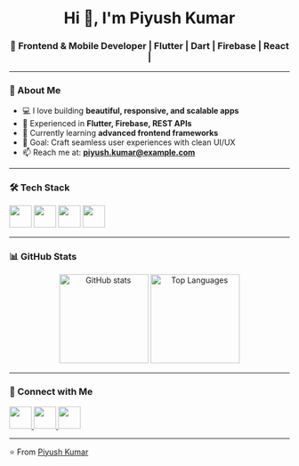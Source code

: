 <h1 align="center">Hi 👋, I'm Piyush Kumar</h1>
<h3 align="center">🚀 Frontend & Mobile Developer | Flutter | Dart | Firebase | React |</h3>

---

### 🌟 About Me  
- 💻 I love building **beautiful, responsive, and scalable apps**  
- 🚀 Experienced in **Flutter, Firebase, REST APIs**  
- 🌱 Currently learning **advanced frontend frameworks**  
- 🎯 Goal: Craft seamless user experiences with clean UI/UX  
- 📫 Reach me at: **[piyush.kumar@example.com](mailto:piyush.kumar@example.com)**  

---

### 🛠️ Tech Stack  
<p align="left">
  <!-- Languages -->
  <img src="https://skillicons.dev/icons?i=dart,js,html,css" height="40"/>
  <!-- Frameworks -->
  <img src="https://skillicons.dev/icons?i=flutter,react,tailwind" height="40"/>
  <!-- Backend/DB -->
  <img src="https://skillicons.dev/icons?i=firebase" height="40"/>
  <!-- Tools -->
  <img src="https://skillicons.dev/icons?i=git,github,vscode,androidstudio" height="40"/>
</p>

---

### 📊 GitHub Stats  
<p align="center">
  <img src="https://github-readme-stats.vercel.app/api?username=yourusername&show_icons=true&theme=tokyonight" alt="GitHub stats" height="160"/>
  <img src="https://github-readme-stats.vercel.app/api/top-langs/?username=yourusername&layout=compact&theme=tokyonight" alt="Top Languages" height="160"/>
</p>

---

### 🔗 Connect with Me  
<p align="left">
  <a href="https://linkedin.com/in/yourprofile" target="_blank">
    <img src="https://skillicons.dev/icons?i=linkedin" height="40"/>
  </a>
  <a href="mailto:piyush.kumar@example.com">
    <img src="https://skillicons.dev/icons?i=gmail" height="40"/>
  </a>
  <a href="https://twitter.com/yourprofile" target="_blank">
    <img src="https://skillicons.dev/icons?i=twitter" height="40"/>
  </a>
</p>

---

⭐️ From [Piyush Kumar](https://github.com/yourusername)
